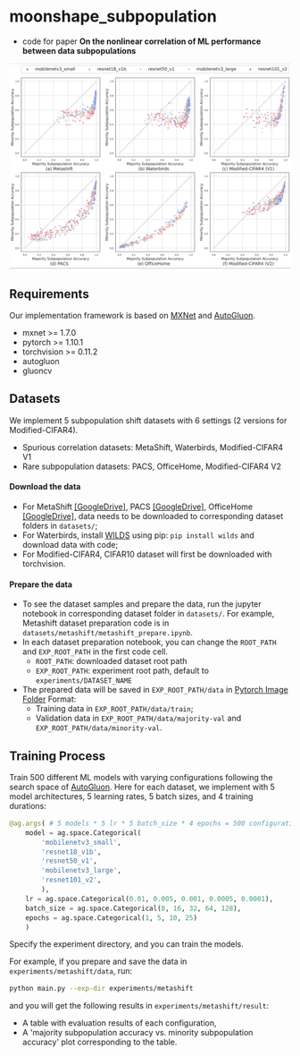 # moonshape_subpopulation

- code for paper  **On the nonlinear correlation of ML performance between data subpopulations**

![](figures/figure2.png "Majority subpopulation accuracies vs. minority subpopulation accuracies for each dataset")

## Requirements
Our implementation framework is based on [MXNet](https://mxnet.apache.org/) and [AutoGluon](https://auto.gluon.ai/stable/index.html).
- mxnet >= 1.7.0
- pytorch >= 1.10.1
- torchvision >= 0.11.2
- autogluon
- gluoncv

## Datasets
We implement 5 subpopulation shift datasets with 6 settings (2 versions for Modified-CIFAR4). 
- Spurious correlation datasets: MetaShift, Waterbirds, Modified-CIFAR4 V1
- Rare subpopulation datasets: PACS, OfficeHome, Modified-CIFAR4 V2

#### Download the data
- For MetaShift [[GoogleDrive]](https://drive.google.com/file/d/1P2kvXa_erLVHBqL_0RDe5HLmpnA1rz2I/view?usp=sharing), PACS [[GoogleDrive]](https://drive.google.com/uc?id=1JFr8f805nMUelQWWmfnJR3y4_SYoN5Pd), OfficeHome [[GoogleDrive]](https://drive.google.com/file/d/0B81rNlvomiwed0V1YUxQdC1uOTg/view?usp=sharing&resourcekey=0-2SNWq0CDAuWOBRRBL7ZZsw), data needs to be downloaded to corresponding dataset folders in `datasets/`;
- For Waterbirds, install [WILDS](https://wilds.stanford.edu/datasets/) using pip: `pip install wilds` and download data with code;
- For Modified-CIFAR4, CIFAR10 dataset will first be downloaded with torchvision.

#### Prepare the data
- To see the dataset samples and prepare the data, run the jupyter notebook in corresponding dataset folder in `datasets/`. For example, Metashift dataset preparation code is in `datasets/metashift/metashift_prepare.ipynb`.
- In each dataset preparation notebook, you can change the `ROOT_PATH` and `EXP_ROOT_PATH` in the first code cell. 
    - `ROOT_PATH`: downloaded dataset root path
    - `EXP_ROOT_PATH`: experiment root path, default to `experiments/DATASET_NAME`
- The prepared data will be saved in `EXP_ROOT_PATH/data` in [Pytorch Image Folder](https://pytorch.org/vision/main/generated/torchvision.datasets.ImageFolder.html) Format:
    - Training data in `EXP_ROOT_PATH/data/train`;
    - Validation data in `EXP_ROOT_PATH/data/majority-val` and `EXP_ROOT_PATH/data/minority-val`.

## Training Process
Train 500 different ML models with varying configurations following the search space of [AutoGluon](https://auto.gluon.ai/stable/index.html).
Here for each dataset, we implement with 5 model architectures, 5 learning rates, 5 batch sizes, and 4 training durations:
```python
@ag.args( # 5 models * 5 lr * 5 batch_size * 4 epochs = 500 configurations
    model = ag.space.Categorical(
        'mobilenetv3_small', 
        'resnet18_v1b', 
        'resnet50_v1', 
        'mobilenetv3_large', 
        'resnet101_v2', 
        ),
    lr = ag.space.Categorical(0.01, 0.005, 0.001, 0.0005, 0.0001), 
    batch_size = ag.space.Categorical(8, 16, 32, 64, 128), 
    epochs = ag.space.Categorical(1, 5, 10, 25)
    )
```

Specify the experiment directory, and you can train the models.

For example, if you prepare and save the data in `experiments/metashift/data`, run:
```bash
python main.py --exp-dir experiments/metashift
```
and you will get the following results in `experiments/metashift/result`:
- A table with evaluation results of each configuration,
- A 'majority subpopulation accuracy vs. minority subpopulation accuracy' plot corresponding to the table.
